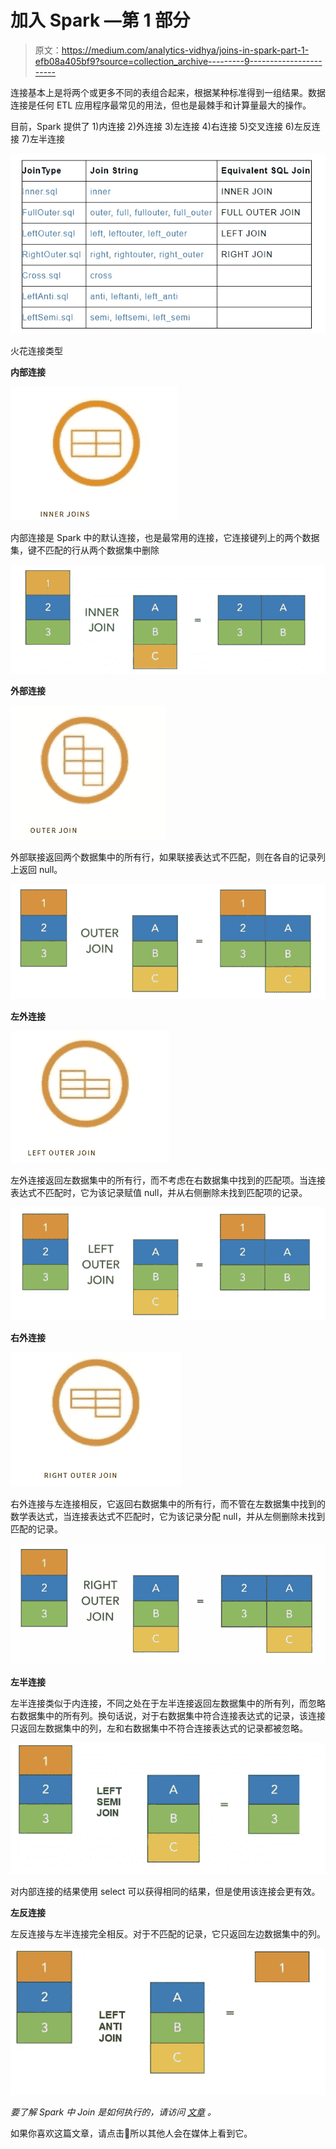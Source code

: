 # 加入 Spark —第 1 部分

> 原文：<https://medium.com/analytics-vidhya/joins-in-spark-part-1-efb08a405bf9?source=collection_archive---------9----------------------->

连接基本上是将两个或更多不同的表组合起来，根据某种标准得到一组结果。数据连接是任何 ETL 应用程序最常见的用法，但也是最棘手和计算量最大的操作。

目前，Spark 提供了
1)内连接
2)外连接
3)左连接
4)右连接
5)交叉连接
6)左反连接
7)左半连接

![](img/bbaec3233a0c1c7b7528d72db7bdeb41.png)

火花连接类型

**内部连接**

![](img/aa449fdbfe6a1d5c5d1e20d034e441cd.png)

内部连接是 Spark 中的默认连接，也是最常用的连接，它连接键列上的两个数据集，键不匹配的行从两个数据集中删除

![](img/e0a00060a2baae52746ad7d272f8942c.png)

**外部连接**

![](img/e7de3d16348a2fc4a9b533db1c884e00.png)

外部联接返回两个数据集中的所有行，如果联接表达式不匹配，则在各自的记录列上返回 null。

![](img/49906ca51a9c058be6bebac87b983c77.png)

**左外连接**

![](img/54fddaf73fd33365d1be8af957e6b5ce.png)

左外连接返回左数据集中的所有行，而不考虑在右数据集中找到的匹配项。当连接表达式不匹配时，它为该记录赋值 null，并从右侧删除未找到匹配项的记录。

![](img/2cbaedc658ce2538f7f6bccd6aa5d43b.png)

**右外连接**

![](img/1866590778343285d5581af9a86ce159.png)

右外连接与左连接相反，它返回右数据集中的所有行，而不管在左数据集中找到的数学表达式，当连接表达式不匹配时，它为该记录分配 null，并从左侧删除未找到匹配的记录。

![](img/faab513513b8c416514071112308cc85.png)

**左半连接**

左半连接类似于内连接，不同之处在于左半连接返回左数据集中的所有列，而忽略右数据集中的所有列。换句话说，对于右数据集中符合连接表达式的记录，该连接只返回左数据集中的列，左和右数据集中不符合连接表达式的记录都被忽略。

![](img/1fe007ad056d05563114b4be0ce7f0e1.png)

对内部连接的结果使用 select 可以获得相同的结果，但是使用该连接会更有效。

**左反连接**

左反连接与左半连接完全相反。对于不匹配的记录，它只返回左边数据集中的列。

![](img/344d2ab425e9c37fb464e7f843ec5b25.png)

*要了解 Spark 中 Join 是如何执行的，请访问* [*文章*](/analytics-vidhya/joins-in-spark-7594d0027031) *。*

如果你喜欢这篇文章，请点击👏所以其他人会在媒体上看到它。